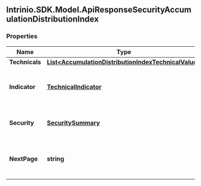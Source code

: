 ## Intrinio.SDK.Model.ApiResponseSecurityAccumulationDistributionIndex
### Properties

Name | Type | Description | Notes
------------ | ------------- | ------------- | -------------
**Technicals** | [**List&lt;AccumulationDistributionIndexTechnicalValue&gt;**](AccumulationDistributionIndexTechnicalValue.md) |  | [optional] 
**Indicator** | [**TechnicalIndicator**](TechnicalIndicator.md) | The name and symbol of the technical indicator | [optional] 
**Security** | [**SecuritySummary**](SecuritySummary.md) | The Security of the Stock Price | [optional] 
**NextPage** | **string** | The token required to request the next page of the data | [optional] 

